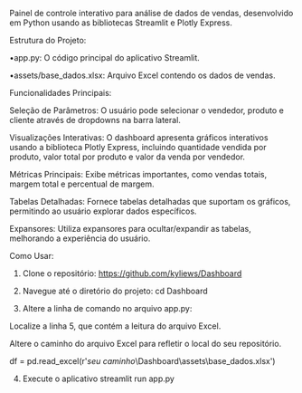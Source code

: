 Painel de controle interativo para análise de dados de vendas, desenvolvido em Python usando as bibliotecas Streamlit e Plotly Express.

Estrutura do Projeto:

•app.py: O código principal do aplicativo Streamlit.

•assets/base_dados.xlsx: Arquivo Excel contendo os dados de vendas.

Funcionalidades Principais:

Seleção de Parâmetros:
O usuário pode selecionar o vendedor, produto e cliente através de dropdowns na barra lateral.

Visualizações Interativas:
O dashboard apresenta gráficos interativos usando a biblioteca Plotly Express, incluindo quantidade vendida por produto, valor total por produto e valor da venda por vendedor.

Métricas Principais:
Exibe métricas importantes, como vendas totais, margem total e percentual de margem.

Tabelas Detalhadas:
Fornece tabelas detalhadas que suportam os gráficos, permitindo ao usuário explorar dados específicos.

Expansores:
Utiliza expansores para ocultar/expandir as tabelas, melhorando a experiência do usuário.

Como Usar:

1. Clone o repositório:
https://github.com/kyliews/Dashboard

2. Navegue até o diretório do projeto:
cd Dashboard

3. Altere a linha de comando no arquivo app.py:
   
Localize a linha 5, que contém a leitura do arquivo Excel.

Altere o caminho do arquivo Excel para refletir o local do seu repositório.

df = pd.read_excel(r'*seu caminho*\Dashboard\assets\base_dados.xlsx')

4. Execute o aplicativo
streamlit run app.py

